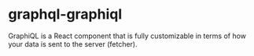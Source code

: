 # graphql-graphiql
GraphiQL is a React component that is fully customizable in terms of how your data is sent to the server (fetcher).
